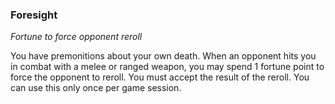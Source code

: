 
### Foresight

_Fortune to force opponent reroll_

You have premonitions about your own death. When an opponent hits you in combat with a melee or ranged weapon, you may spend 1 fortune point to force the opponent to reroll. You must accept the result of the reroll. You can use this only once per game session.

